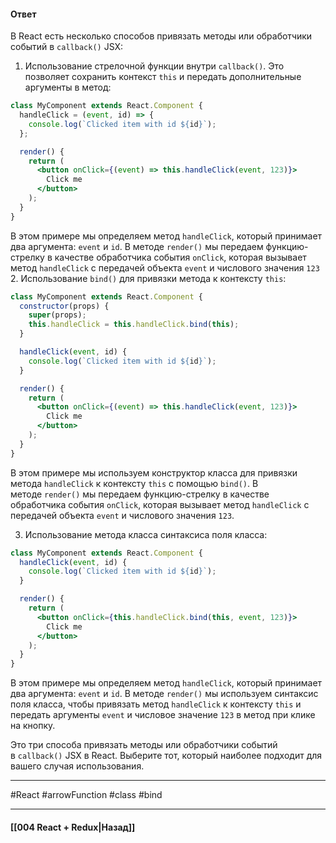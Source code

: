 #### Ответ

В React есть несколько способов привязать методы или обработчики событий в `callback()` JSX:

1. Использование стрелочной функции внутри `callback()`. Это позволяет сохранить контекст `this` и передать дополнительные аргументы в метод:

```jsx
class MyComponent extends React.Component {
  handleClick = (event, id) => {
    console.log(`Clicked item with id ${id}`);
  };

  render() {
    return (
      <button onClick={(event) => this.handleClick(event, 123)}>
        Click me
      </button>
    );
  }
}
```

В этом примере мы определяем метод `handleClick`, который принимает два аргумента: `event` и `id`. В методе `render()` мы передаем функцию-стрелку в качестве обработчика события `onClick`, которая вызывает метод `handleClick` с передачей объекта `event` и числового значения `123` 
2. Использование `bind()` для привязки метода к контексту `this`:

```jsx
class MyComponent extends React.Component {
  constructor(props) {
    super(props);
    this.handleClick = this.handleClick.bind(this);
  }

  handleClick(event, id) {
    console.log(`Clicked item with id ${id}`);
  }

  render() {
    return (
      <button onClick={(event) => this.handleClick(event, 123)}>
        Click me
      </button>
    );
  }
}
```

В этом примере мы используем конструктор класса для привязки метода `handleClick` к контексту `this` с помощью `bind()`. В методе `render()` мы передаем функцию-стрелку в качестве обработчика события `onClick`, которая вызывает метод `handleClick` с передачей объекта `event` и числового значения `123`.

3. Использование метода класса синтаксиса поля класса:

```jsx
class MyComponent extends React.Component {
  handleClick(event, id) {
    console.log(`Clicked item with id ${id}`);
  }

  render() {
    return (
      <button onClick={this.handleClick.bind(this, event, 123)}>
        Click me
      </button>
    );
  }
}
```

В этом примере мы определяем метод `handleClick`, который принимает два аргумента: `event` и `id`. В методе `render()` мы используем синтаксис поля класса, чтобы привязать метод `handleClick` к контексту `this` и передать аргументы `event` и числовое значение `123` в метод при клике на кнопку.

Это три способа привязать методы или обработчики событий в `callback()` JSX в React. Выберите тот, который наиболее подходит для вашего случая использования.

____
#React #arrowFunction #class #bind 

____

#### [[004 React + Redux|Назад]]